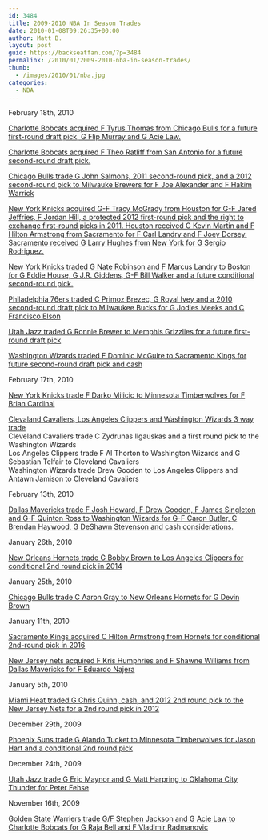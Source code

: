 ```yaml
---
id: 3484
title: 2009-2010 NBA In Season Trades
date: 2010-01-08T09:26:35+00:00
author: Matt B.
layout: post
guid: https://backseatfan.com/?p=3484
permalink: /2010/01/2009-2010-nba-in-season-trades/
thumb:
  - /images/2010/01/nba.jpg
categories:
  - NBA
---
```


<div class="entry">
  <p>
    February 18th, 2010
  </p>

  <p>
    <a href="https://www.chicagonow.com/blogs/sarah-spain/2010/02/bulls-trade-tyrus-thomas-to-bobcats-send-john-salmons-to-bucks.html">Charlotte Bobcats acquired F Tyrus Thomas from Chicago Bulls for a future first-round draft pick, G Flip Murray and G Acie Law. </a>
  </p>

  <p>
    <a href="https://www.mysanantonio.com/sports/spurs/84754662.html">Charlotte Bobcats acquired F Theo Ratliff from San Antonio for a future second-round draft pick.</a>
  </p>

  <p>
    <a href="https://www.chicagonow.com/blogs/sarah-spain/2010/02/bulls-trade-tyrus-thomas-to-bobcats-send-john-salmons-to-bucks.html">Chicago Bulls trade G John Salmons, 2011 second-round pick, and a 2012 second-round pick to Milwauke Brewers for F Joe Alexander and F Hakim Warrick</a>
  </p>

  <p>
    <a href="https://www.nytimes.com/2010/02/19/sports/basketball/19mcgrady.html">New York Knicks acquired G-F Tracy McGrady from Houston for G-F Jared Jeffries, F Jordan Hill, a protected 2012 first-round pick and the right to exchange first-round picks in 2011. Houston received G Kevin Martin and F Hilton Armstrong from Sacramento for F Carl Landry and F Joey Dorsey. Sacramento received G Larry Hughes from New York for G Sergio Rodriguez. </a>
  </p>

  <p>
    <a href="http://sports.espn.go.com/boston/nba/news/story?id=4924052">New York Knicks traded G Nate Robinson and F Marcus Landry to Boston for G Eddie House, G J.R. Giddens, G-F Bill Walker and a future conditional second-round pick.</a>
  </p>

  <p>
    <a href="https://www.philly.com/philly/sports/sixers/84762967.html">Philadelphia 76ers traded C Primoz Brezec, G Royal Ivey and a 2010 second-round draft pick to Milwaukee Bucks for G Jodies Meeks and C Francisco Elson</a>
  </p>

  <p>
    <a href="http://sports.espn.go.com/nba/news/story?id=4925339">Utah Jazz traded G Ronnie Brewer to Memphis Grizzlies for a future first-round draft pick</a>
  </p>

  <p>
    <a href="https://www.nba.com/wizards/news/mcguire_100219.html">Washington Wizards traded F Dominic McGuire to Sacramento Kings for future second-round draft pick and cash</a>
  </p>

  <p>
    February 17th, 2010
  </p>

  <p>
    <a href="https://www.twincities.com/sports/ci_14421520?nclick_check=1">New York Knicks trade F Darko Milicic to Minnesota Timberwolves for F Brian Cardinal</a>
  </p>

  <p>
    <a href="http://sports.espn.go.com/nba/news/story?id=4922833">Clevaland Cavaliers, Los Angeles Clippers and Washington Wizards 3 way trade</a><br /> Cleveland Cavaliers trade C Zydrunas Ilgauskas and a first round pick to the Washington Wizards<br /> Los Angeles Clippers trade F Al Thorton to Washington Wizards and G Sebastian Telfair to Cleveland Cavaliers<br /> Washington Wizards trade Drew Gooden to Los Angeles Clippers and Antawn Jamison to Cleveland Cavaliers
  </p>

  <p>
    February 13th, 2010
  </p>

  <p>
    <a href="http://sports.yahoo.com/nba/news?slug=ap-wizards-maverickstrade">Dallas Mavericks trade F Josh Howard, F Drew Gooden, F James Singleton and G-F Quinton Ross to Washington Wizards for G-F Caron Butler, C Brendan Haywood, G DeShawn Stevenson and cash considerations.</a>
  </p>

  <p>
    January 26th, 2010
  </p>

  <p>
    <a href="https://www.usatoday.com/sports/basketball/nba/2010-01-26-hornets-clippers-trade_N.htm">New Orleans Hornets trade G Bobby Brown to Los Angeles Clippers for conditional 2nd round pick in 2014</a>
  </p>

  <p>
    January 25th, 2010
  </p>

  <p>
    <a href="http://nbcsports.msnbc.com/id/35064085/ns/sports-player_news/">Chicago Bulls trade C Aaron Gray to New Orleans Hornets for G Devin Brown</a>
  </p>

  <p>
    January 11th, 2010
  </p>

  <p>
    <a href="http://sports.yahoo.com/nba/blog/ball_dont_lie/post/-Net-reaction-Hornets-Kings-trade?urn=nba,213099">Sacramento Kings acquired C Hilton Armstrong from Hornets for conditional 2nd-round pick in 2016</a>
  </p>

  <p>
    <a href="https://www.insidehoops.com/blog/?p=5246">New Jersey nets acquired F Kris Humphries and F Shawne Williams from Dallas Mavericks for F Eduardo Najera</a>
  </p>

  <p>
    January 5th, 2010
  </p>

  <p>
    <a href="http://sports.espn.go.com/nba/news/story?id=4799178">Miami Heat traded G Chris Quinn, cash, and 2012 2nd round pick to the New Jersey Nets for a 2nd round pick in 2012</a>
  </p>

  <p>
    December 29th, 2009
  </p>

  <p>
    <a href="https://www.azcentral.com/sports/suns/articles/2009/12/29/20091229-suns-alando-tucker-trade.html">Phoenix Suns trade G Alando Tucket to Minnesota Timberwolves for Jason Hart and a conditional 2nd round pick</a>
  </p>

  <p>
    December 24th, 2009
  </p>

  <p>
    <a href="http://sports.espn.go.com/nba/news/story?id=4766058">Utah Jazz trade G Eric Maynor and G Matt Harpring to Oklahoma City Thunder for Peter Fehse</a>
  </p>

  <p>
    November 16th, 2009
  </p>

  <p>
    <a href="http://sports.espn.go.com/nba/news/story?id=4659552">Golden State Warriers trade G/F Stephen Jackson and G Acie Law to Charlotte Bobcats for G Raja Bell and F Vladimir Radmanovic</a>
  </p>
</div>
